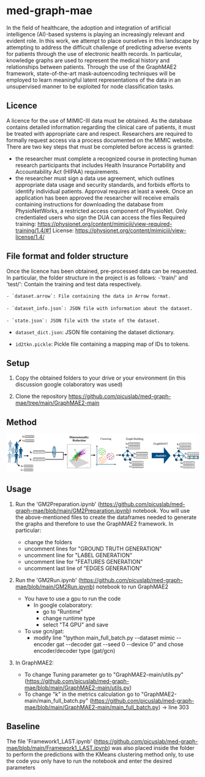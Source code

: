 # med-graph-mae
In the field of healthcare, the adoption and integration of artificial intelligence (AI)-based systems is playing an increasingly relevant and evident role.
In this work, we attempt to place ourselves in this landscape by attempting to address the difficult challenge of predicting adverse events for patients through the use of electronic health records.
In particular, knowledge graphs are used to represent the medical history and relationships between patients. Through the use of the GraphMAE2 framework, state-of-the-art mask-autoencoding techniques will be employed to learn meaningful latent representations of the data in an unsupervised manner to be exploited for node classification tasks.

## Licence

A licence for the use of MIMIC-III data must be obtained. As the database contains detailed information regarding the clinical care of patients, it must be treated with appropriate care and respect. Researchers are required to formally request access via a process documented on the MIMIC website. There are two key steps that must be completed before access is granted:
* the researcher must complete a recognized course in protecting human research participants that includes Health Insurance Portability and Accountability Act (HIPAA) requirements.
* the researcher must sign a data use agreement, which outlines appropriate data usage and security standards, and forbids efforts to identify individual patients.
Approval requires at least a week. Once an application has been approved the researcher will receive emails containing instructions for downloading the database from PhysioNetWorks, a restricted access component of PhysioNet.
Only credentialed users who sign the DUA can access the files
Required training: https://physionet.org/content/mimiciii/view-required-training/1.4/#1
License: https://physionet.org/content/mimiciii/view-license/1.4/

## File format and folder structure

Once the licence has been obtained, pre-processed data can be requested. In particular, the folder structure in the project is as follows:
-'train/' and 'test/': Contain the training and test data respectively.

    - `dataset.arrow`: File containing the data in Arrow format.

    - `dataset_info.json`: JSON file with information about the dataset.

    - `state.json`: JSON file with the state of the dataset.

- `dataset_dict.json`: JSON file containing the dataset dictionary.

- `id2tkn.pickle`: Pickle file containing a mapping map of IDs to tokens.

## Setup

1. Copy the obtained folders to your drive or your environment (in this discussion google colaboratory was used)

2. Clone the repository https://github.com/picuslab/med-graph-mae/tree/main/GraphMAE2-main

## Method

![Image representing the proposed method to tackle the challenge of predicting events](https://github.com/picuslab/med-graph-mae/blob/main/ProposedMethod.PNG)


## Usage

1. Run the 'GM2Preparation.ipynb' (https://github.com/picuslab/med-graph-mae/blob/main/GM2Preparation.ipynb) notebook. You will use the above-mentioned files to create the dataframes needed to generate the graphs and therefore to use the GraphMAE2 framework. In particular:
    - change the folders
    - uncomment lines for "GROUND TRUTH GENERATION"
    - uncomment line for "LABEL GENERATION"
    - uncomment line for "FEATURES GENERATION"
    - uncomment last line of "EDGES GENERATION" 

2. Run the 'GM2Run.ipynb' (https://github.com/picuslab/med-graph-mae/blob/main/GM2Run.ipynb) notebook to run GraphMAE2
    - You have to use a gpu to run the code
        - In google colaboratory:
            - go to "Runtime"
            - change runtime type
            - select "T4 GPU" and save
    - To use gcn/gat:
        -  modify line "!python main_full_batch.py --dataset mimic --encoder gat --decoder gat --seed 0 --device 0" and chose encoder/decoder type (gat/gcn)

3. In GraphMAE2:
    - To change Tuning parameter go to "GraphMAE2-main/utils.py" (https://github.com/picuslab/med-graph-mae/blob/main/GraphMAE2-main/utils.py)
    - To change "k" in the metrics calculation go to "GraphMAE2-main/main_full_batch.py" (https://github.com/picuslab/med-graph-mae/blob/main/GraphMAE2-main/main_full_batch.py) -> line 303



## Baseline

The file 'Framework1_LAST.ipynb' (https://github.com/picuslab/med-graph-mae/blob/main/Framework1_LAST.ipynb) was also placed inside the folder to perform the predictions with the KMeans clustering method only, to use the code you only have to run the notebook and enter the desired parameters